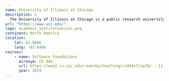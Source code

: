 ```yaml
---
name: University of Illinois at Chicago
description: >
  The University of Illinois at Chicago is a public research university in Chicago, Illinois, United States.
url: "https://www.uic.edu/"
logo: academic_institution/uic.png
continent: North America
location:
    lat: 41.8696
    long: -87.6496
courses:
    - name: Software Foundations
      acronym: CS 494
      url: https://www2.cs.uic.edu/~mansky/teaching/cs494sf/sp19/ - [1 Client error: Timeout was reached]
      year: 2019
---
```

